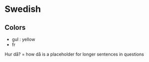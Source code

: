 # Swedish
## Colors
* gul : yellow
* fr


Hur då? = how
då is a placeholder for longer sentences in questions
